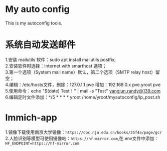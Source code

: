 # My auto config
This is my autoconfig tools.

# 系统自动发送邮件
1.安装 mailutils 软件：sudo apt install mailutils postfix;<br>
2.安装软件时选择：Internet with smarthost 选项；<br>
3.第一个选项（System mail name）默认，第二个选项（SMTP relay host）留空；<br>
4.编辑：/etc/hosts文件，删除：127.0.1.1 pve 增加：192.168.0.x pve.yroot pve<br>
5.使用命令：echo "$(date) Test！" | mail -s "Test" yangjun.randy@139.com<br>
6.编辑定时文件添加：*/5 *   * * *   yroot   /home/yroot/myautoconfig/ip_post.sh<br>

# Immich-app
1.镜像下载使用南京大学镜像：`https://doc.nju.edu.cn/books/35f4a/page/gcr`<br>
2.人脸识别等模型可使用镜像站：`https://hf-mirror.com`,在.env文件中添加：<br>
`HF_ENDPOINT=https://hf-mirror.com`<br>
